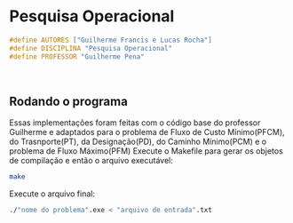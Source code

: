 # Pesquisa Operacional
```c
#define AUTORES ["Guilherme Francis e Lucas Rocha"]
#define DISCIPLINA "Pesquisa Operacional"
#define PROFESSOR "Guilherme Pena"
```


&nbsp;

## Rodando o programa

Essas implementações foram feitas com o código base do professor Guilherme e adaptados para o problema de Fluxo de Custo Mínimo(PFCM), do Trasnporte(PT), da Designação(PD), do Caminho Mínimo(PCM) e o problema de Fluxo Máximo(PFM)
Execute o Makefile para gerar os objetos de compilação e então o arquivo executável:



```bash
make
```

Execute o arquivo final:

```bash
./"nome do problema".exe < "arquivo de entrada".txt
```

&nbsp;
